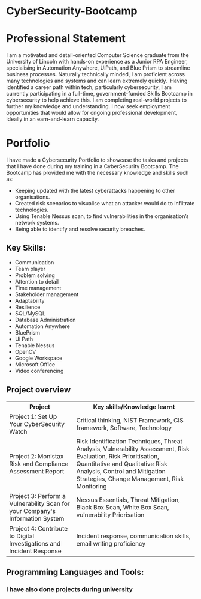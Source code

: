 # CyberSecurity-Bootcamp
<h1>Professional Statement</h1>
I am a motivated and detail-oriented Computer Science graduate from the University of Lincoln with hands-on experience as a Junior RPA Engineer, specialising in Automation Anywhere, UiPath, and Blue Prism to streamline business processes. Naturally technically minded, I am proficient across many technologies and systems and can learn extremely quickly.  Having identified a career path within tech, particularly cybersecurity, I am currently participating in a full-time, government-funded Skills Bootcamp in cybersecurity to help achieve this. I am completing real-world projects to further my knowledge and understanding. I now seek employment opportunities that would allow for ongoing professional development, ideally in an earn-and-learn capacity.

<h1>Portfolio</h1>
I have made a Cybersecurity Portfolio to showcase the tasks and projects that I have done during my training in a CyberSecurity Bootcamp. The Bootcamp has provided me with the necessary knowledge and skills such as:


<ul>
<li>Keeping updated with the latest cyberattacks happening to other organisations.</li>
<li>Created risk scenarios to visualise what an attacker would do to infiltrate technologies.</li>
<li>Using Tenable Nessus scan, to find vulnerabilities in the organisation’s network systems.</li>
<li>Being able to identify and resolve security breaches.</li> 
</ul>

</head>
<body>

<h2 align="left">Key Skills:</h2>
<ul>
<li>Communication</li>
<li>Team player</li>
<li>Problem solving</li> 
<li>Attention to detail</li>
<li>Time management</li>
<li>Stakeholder management</li>
<li>Adaptability</li>
<li>Resilience</li>
<li>SQL/MySQL</li>
<li>Database Administration</li>
<li>Automation Anywhere</li>
<li>BluePrism</li>
<li>Ui Path</li>
<li>Tenable Nessus</li>
<li>OpenCV</li>
<li>Google Workspace</li>
<li>Microsoft Office</li>
<li>Video conferencing</li>
</ul>

<h2>Project overview</h2>

<table>
  <tr>
    <th>Project</th>
    <th>Key skills/Knowledge learnt</th>
  </tr>
  <tr>
    <td>Project 1: Set Up Your CyberSecurity Watch</td>
    <td>Critical thinking, NIST Framework, CIS framework, Software, Technology</td>
  </tr>
  <tr>
    <td>Project 2: Monistax Risk and Compliance Assessment Report</td>
    <td>Risk Identification Techniques, Threat Analysis, Vulnerability Assessment, Risk Evaluation, Risk Prioritisation, Quantitative and Qualitative Risk Analysis,
        Control and Mitigation Strategies, Change Management, Risk Monitoring</td>
  </tr>
  <tr>
    <td>Project 3: Perform a Vulnerability Scan for your Company's Information System</td>
    <td>Nessus Essentials, Threat Mitigation, Black Box Scan, White Box Scan, vulnerability Priorisation</td>
  </tr>
  <tr>
    <td>Project 4: Contribute to Digital Investigations and Incident Response</td>
    <td>Incident response, communication skills, email writing proficiency</td>
  </tr>
</table>

</body>




<h2 align="left">Programming Languages and Tools:</h2>
<h3>I have also done projects during university </h3>








